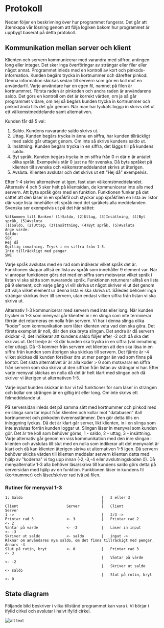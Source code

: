 # Protokoll

Nedan följer en beskrivning över hur programmet fungerar. Det går att återskapa vår lösning genom att följa logiken bakom hur programmet är uppbygt baserat på detta protokoll.

## Kommunikation mellan server och klient

Klienten och servern kommunicerar med varandra med siffror, antingen long eller integer. Det sker inga överföringar av strängar eller filer eller något annat. Programmet inleds med en kontroll av kort och pinkods-information. Kunden begärs trycka in kortnummer och därefter pinkod. Denna information skickas sedan till servern som gör en koll mot en användarfil. Varje användare har en egen fil, namnet på filen är kortnummret. Första raden är pinkoden och andra raden är användarens saldo. Det görs en kontroll om det är korrekt värden, om ja så går programmet vidare, om nej så begärs kunden trycka in kortnummer och pinkod ända tills det går genom. När man har lyckats logga in skrivs det ut ett välkomstmeddelande samt alternativen.

Kunden får då 5 val:

1. Saldo.       Kundens nuvarande saldo skrivs ut.
2. Uttag.       Kunden begärs trycka in ännu en siffra, har kunden tillräckligt med saldo går uttaget genom. Om inte så skrivs kundens saldo ut.
3. Insättning.  Kunden begärs trycka in en siffra, det läggs till på kundens saldo.
4. Byt språk.   Kunden begärs trycka in en siffra från 0-n där n är antalet olika språk. Exempelvis står 0 just nu för svenska. Då byts språket på klienten till svenska och välkomstmeddelandet skrivs ut återigen.
5. Avsluta.     Klienten avslutar och det skrivs ut ett "Hej då" exempelvis.

Efter 1-4 skrivs alternativen ut igen, fast utan välkomstmeddelandet. Alternativ 4 och 5 sker helt på klientsidan, de kommunicerar inte alls med servern. Att byta språk görs med en funktion. Funktionen funkar på det sättet att den läser in en språkfil och styckar upp språkfilen en lista av listor där varje lista innehåller ett språk med det språkets alla meddelanden. Svenska ser exempelvis ut på det här sättet:

    Välkommen till Banken! (1)Saldo, (2)Uttag, (3)Insättning, (4)Byt språk, (5)Avsluta
    (1)Saldo, (2)Uttag, (3)Insättning, (4)Byt språk, (5)Avsluta
    Ange värde:
    Saldo:
    SEK
    Hej då
    Ogiltig inmatning. Tryck i en siffra från 1-5.
    Inte tillräckligt med pengar
    SWE

Varje språk avslutas med en rad som indikerar vilket språk det är. Funktionen skapar alltså en lista av språk som innehåller 9 element var. När vi anropar funktionen görs det med en siffra som motsvarar vilket språk i listan vi ska sätta som nuvarande språk. Funktionen returnerar alltså en lista på 9 element, och varje gång vi vill skriva ut något skriver vi ut det genom att välja vilket element ur denna lista vi ska skriva ut. Således behöver inga strängar skickas över till servern, utan endast vilken siffra från listan vi ska skriva ut.

Alternativ 1-3 kommunicerar med servern med ints eller long. När kunden trycker in 1-3 som menyval går klienten in i en slinga som inte terminerar förrän det returneras en nolla från servern. Vi har i denna slinga olika "koder" som kommunikation som låter klienten veta vad den ska göra. Det första exemplet är noll, där den ska bryta slingan. Det andra är då servern skickar -2, det indikerar att kundens saldo följer efter -2 och då ska det skrivas ut. Det tredje är -3 där kunden ska trycka in en siffra (vid inmatning eller uttag). Då -3 kommer från servern vet klienten att den ska läsa in en siffra från kunden som återigen ska skickas till servern. Det fjärde är -4 vilket skickas då kunden försöker dra ut mer pengar än vad som finns på kontot. Det sista alternativet är är alla koder > 0 som motsvarar en siffra från servern som ska skriva ut den siffran från listan av strängar vi har. Efter varje menyval skickas en nolla då det är helt klart med slingan och då skriver vi återigen ut alternativen 1-5.

Varje input kunden skickar in har vi två funktioner för som läser in strängen och kollar om strängen är en giltig int eller long. Om inte skrivs ett felmeddelande ut.

På serversidan inleds det på samma sätt med kortnummer och pinkod med en slinga som tar input från klienten och kollar mot "databasen" ifall kortnummret och pinkoden överensstämmer. Den gör detta tills en inloggning lyckas. Då det är klart går server, likt klienten, in i en slinga som inte avslutas förrän kunden loggar ut. Slingan läser in menyval som kunden gör. Det är tre koll som behöver göras, 1 - saldo, 2 - uttag, 3 - insättning. Varje alternativ går genom en viss kommunikation med den inre slingan i klienten och avslutas till slut med en nolla som indikerar att det menyvalet är klart och då kan klienten återigen skriva ut alternativen 1-5 igen. Då servern behöver skicka värden till klienten meddelar servern klienten detta med hjälp av "koderna" vi tog upp innan (-2,-3,-4 eller avslutningskoden 0). Då menyalternativ 1-3 alla behöver läsa/skriva till kundens saldo görs detta på serversidan med hjälp av en funktion. Funktionen läser in kundens fil (kortnummer) och läser/skriver rad två på filen.

### Rutiner för menyval 1-3

    1: Saldo                                    |   2 eller 3
                                                |
    Client                      Server          |   Client                      Server
    1 ->                                        |   2/3 ->
    Printar rad 3               <- 3            |   Printar rad 2               <- 2
    Väntar på värde             <- -2           |   Läser in input              <- -3
    Skriver ut saldo            <- saldo        |   input ->                    Räknar om användares nya saldo, om det finns tillräckigt med pengar. Annars -4
    Slut på rutin, bryt         <- 0            |   Printar rad 3               <- 3
                                                |   Väntar på värde             <- -2
                                                |   Skriver ut saldo            <- saldo
                                                |   Slut på rutin, bryt         <- 0

## State diagram

Följande bild beskriver i vilka tillstånd programmet kan vara i. Vi börjar i ifylld cirkel och avslutar i halvt ifylld cirkel.

![alt text][logo]

[logo]: https://i.imgur.com/ZlDvax7.png
